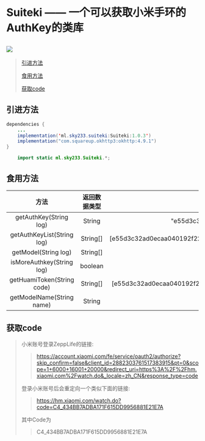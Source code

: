 # Suiteki —— 一个可以获取小米手环的AuthKey的类库
![](https://sky233.ml/images/app.png)
------

>[引进方法](#引进方法)
>>
>[食用方法](#食用方法)
>>
>[获取code](#获取code)


## 引进方法
``` Java
dependencies {
    ...
    implementation('ml.sky233.suiteki:Suiteki:1.0.3')   
    implementation("com.squareup.okhttp3:okhttp:4.9.1")
}
```

``` java
    import static ml.sky233.Suiteki.*;
```

## 食用方法
|            方法            | 返回数据类型 |                               返回数据内容                               |
| :------------------------: | :----------: | :----------------------------------------------------------------------: |
|   getAuthKey(String log)   |    String    |                    "e55d3c32ad0ecaa040192f226467dc9a"                    |
| getAuthKeyList(String log) |   String[]   |   [e55d3c32ad0ecaa040192f226467dc9a,77b1592dd8ef60e1296420ed3d133d8e]    |
|    getModel(String log)    |   String[]   |                          "hmpace.motion.v6nfc"                           |
| isMoreAuthkey(String log)  |   boolean    |                                   true                                   |
| getHuamiToken(String code) |   String[]   | [e55d3c32ad0ecaa040192f226467dc9a\nFA:F0:84:6E:E0:87\nFA:F0:84:6E:E0:87] |
| getModelName(String name)  |    String    |                            "小米手环6 NFC版"                             |

## 获取code
>小米账号登录ZeppLife的链接:
>>https://account.xiaomi.com/fe/service/oauth2/authorize?skip_confirm=false&client_id=2882303761517383915&pt=0&scope=1+6000+16001+20000&redirect_uri=https%3A%2F%2Fhm.xiaomi.com%2Fwatch.do&_locale=zh_CN&response_type=code
>
>登录小米账号后会重定向一个类似下面的链接:
>
>>https://hm.xiaomi.com/watch.do?code=C4_434BB7ADBA171F615DD9956881E21E7A
>
>其中Code为
>
>>C4_434BB7ADBA171F615DD9956881E21E7A

